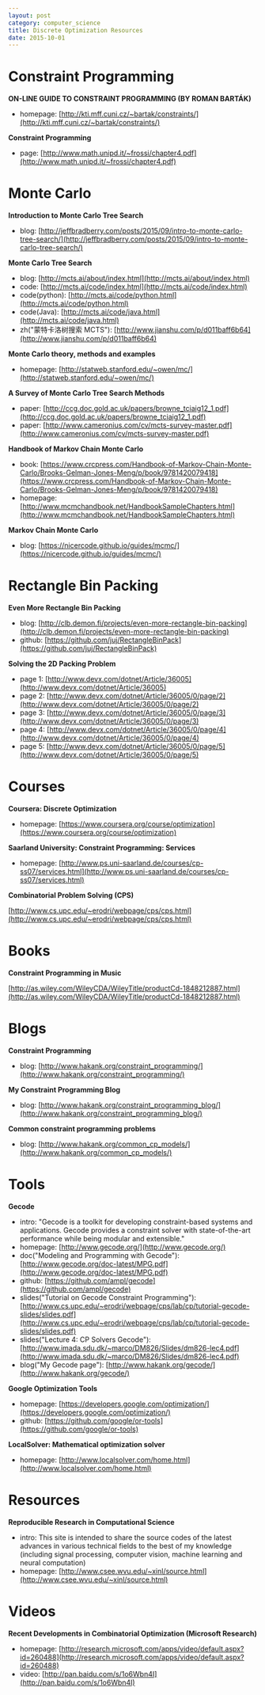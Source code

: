 ```yaml
---
layout: post
category: computer_science
title: Discrete Optimization Resources
date: 2015-10-01
---
```


# Constraint Programming

**ON-LINE GUIDE TO CONSTRAINT PROGRAMMING (BY ROMAN BARTÁK)**

- homepage: [http://kti.mff.cuni.cz/~bartak/constraints/](http://kti.mff.cuni.cz/~bartak/constraints/)

**Constraint Programming**

- page: [http://www.math.unipd.it/~frossi/chapter4.pdf](http://www.math.unipd.it/~frossi/chapter4.pdf)

# Monte Carlo

**Introduction to Monte Carlo Tree Search**

- blog: [http://jeffbradberry.com/posts/2015/09/intro-to-monte-carlo-tree-search/](http://jeffbradberry.com/posts/2015/09/intro-to-monte-carlo-tree-search/)

**Monte Carlo Tree Search**

- blog: [http://mcts.ai/about/index.html](http://mcts.ai/about/index.html)
- code: [http://mcts.ai/code/index.html](http://mcts.ai/code/index.html)
- code(python): [http://mcts.ai/code/python.html](http://mcts.ai/code/python.html)
- code(Java): [http://mcts.ai/code/java.html](http://mcts.ai/code/java.html)
- zh("蒙特卡洛树搜索 MCTS"): [http://www.jianshu.com/p/d011baff6b64](http://www.jianshu.com/p/d011baff6b64)

**Monte Carlo theory, methods and examples**

- homepage: [http://statweb.stanford.edu/~owen/mc/](http://statweb.stanford.edu/~owen/mc/)

**A Survey of Monte Carlo Tree Search Methods**

- paper: [http://ccg.doc.gold.ac.uk/papers/browne_tciaig12_1.pdf](http://ccg.doc.gold.ac.uk/papers/browne_tciaig12_1.pdf)
- paper: [http://www.cameronius.com/cv/mcts-survey-master.pdf](http://www.cameronius.com/cv/mcts-survey-master.pdf)

**Handbook of Markov Chain Monte Carlo**

- book: [https://www.crcpress.com/Handbook-of-Markov-Chain-Monte-Carlo/Brooks-Gelman-Jones-Meng/p/book/9781420079418](https://www.crcpress.com/Handbook-of-Markov-Chain-Monte-Carlo/Brooks-Gelman-Jones-Meng/p/book/9781420079418)
- homepage: [http://www.mcmchandbook.net/HandbookSampleChapters.html](http://www.mcmchandbook.net/HandbookSampleChapters.html)

**Markov Chain Monte Carlo**

- blog: [https://nicercode.github.io/guides/mcmc/](https://nicercode.github.io/guides/mcmc/)

# Rectangle Bin Packing

**Even More Rectangle Bin Packing**

- blog: [http://clb.demon.fi/projects/even-more-rectangle-bin-packing](http://clb.demon.fi/projects/even-more-rectangle-bin-packing)
- github: [https://github.com/juj/RectangleBinPack](https://github.com/juj/RectangleBinPack)

**Solving the 2D Packing Problem**

- page 1: [http://www.devx.com/dotnet/Article/36005](http://www.devx.com/dotnet/Article/36005)
- page 2: [http://www.devx.com/dotnet/Article/36005/0/page/2](http://www.devx.com/dotnet/Article/36005/0/page/2)
- page 3: [http://www.devx.com/dotnet/Article/36005/0/page/3](http://www.devx.com/dotnet/Article/36005/0/page/3)
- page 4: [http://www.devx.com/dotnet/Article/36005/0/page/4](http://www.devx.com/dotnet/Article/36005/0/page/4)
- page 5: [http://www.devx.com/dotnet/Article/36005/0/page/5](http://www.devx.com/dotnet/Article/36005/0/page/5)

# Courses

**Coursera: Discrete Optimization**

- homepage: [https://www.coursera.org/course/optimization](https://www.coursera.org/course/optimization)

**Saarland University: Constraint Programming: Services**

- homepage: [http://www.ps.uni-saarland.de/courses/cp-ss07/services.html](http://www.ps.uni-saarland.de/courses/cp-ss07/services.html)

**Combinatorial Problem Solving (CPS)**

[http://www.cs.upc.edu/~erodri/webpage/cps/cps.html](http://www.cs.upc.edu/~erodri/webpage/cps/cps.html)

# Books

**Constraint Programming in Music**

[http://as.wiley.com/WileyCDA/WileyTitle/productCd-1848212887.html](http://as.wiley.com/WileyCDA/WileyTitle/productCd-1848212887.html)

# Blogs

**Constraint Programming**

- blog: [http://www.hakank.org/constraint_programming/](http://www.hakank.org/constraint_programming/)

**My Constraint Programming Blog**

- blog: [http://www.hakank.org/constraint_programming_blog/](http://www.hakank.org/constraint_programming_blog/)

**Common constraint programming problems**

- blog: [http://www.hakank.org/common_cp_models/](http://www.hakank.org/common_cp_models/)

# Tools

**Gecode**

- intro: "Gecode is a toolkit for developing constraint-based systems and applications. 
Gecode provides a constraint solver with state-of-the-art performance while being modular and extensible."
- homepage: [http://www.gecode.org/](http://www.gecode.org/)
- doc("Modeling and Programming with Gecode"): [http://www.gecode.org/doc-latest/MPG.pdf](http://www.gecode.org/doc-latest/MPG.pdf)
- github: [https://github.com/ampl/gecode](https://github.com/ampl/gecode)
- slides("Tutorial on Gecode Constraint Programming"): [http://www.cs.upc.edu/~erodri/webpage/cps/lab/cp/tutorial-gecode-slides/slides.pdf](http://www.cs.upc.edu/~erodri/webpage/cps/lab/cp/tutorial-gecode-slides/slides.pdf)
- slides("Lecture 4: CP Solvers Gecode"): [http://www.imada.sdu.dk/~marco/DM826/Slides/dm826-lec4.pdf](http://www.imada.sdu.dk/~marco/DM826/Slides/dm826-lec4.pdf)
- blog("My Gecode page"): [http://www.hakank.org/gecode/](http://www.hakank.org/gecode/)

**Google Optimization Tools**

- homepage: [https://developers.google.com/optimization/](https://developers.google.com/optimization/)
- github: [https://github.com/google/or-tools](https://github.com/google/or-tools)

**LocalSolver: Mathematical optimization solver**

- homepage: [http://www.localsolver.com/home.html](http://www.localsolver.com/home.html)

# Resources

**Reproducible Research in Computational Science**

- intro: This site is intended to share the source codes of the latest advances 
in various technical fields to the best of my knowledge
(including signal processing, computer vision, machine learning and neural computation)
- homepage: [http://www.csee.wvu.edu/~xinl/source.html](http://www.csee.wvu.edu/~xinl/source.html)

# Videos

**Recent Developments in Combinatorial Optimization (Microsoft Research)**

- homepage: [http://research.microsoft.com/apps/video/default.aspx?id=260488](http://research.microsoft.com/apps/video/default.aspx?id=260488)
- video: [http://pan.baidu.com/s/1o6Wbn4I](http://pan.baidu.com/s/1o6Wbn4I)